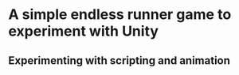 # A simple endless runner game to experiment with Unity

## Experimenting with scripting and animation